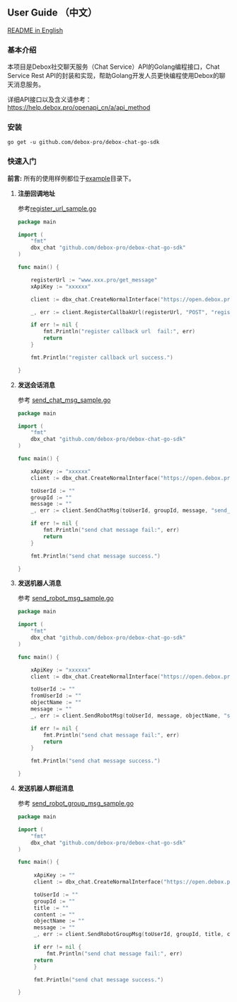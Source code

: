 ## User Guide （中文）

[README  in English](https://github.com/debox-pro/debox-chat-go-sdk/blob/master/README_EN.md)

### 基本介绍

本项目是Debox社交聊天服务（Chat Service）API的Golang编程接口，Chat Service Rest API的封装和实现，帮助Golang开发人员更快编程使用Debox的聊天消息服务。

详细API接口以及含义请参考：https://help.debox.pro/openapi_cn/a/api_method

### 安装

```
go get -u github.com/debox-pro/debox-chat-go-sdk
```

### 快速入门

**前言:**   所有的使用样例都位于[example](https://github.com/debox-pro/debox-chat-go-sdk/tree/master/example)目录下。

1. **注册回调地址**

   参考[register_url_sample.go](example/register_url.go)

   ```go
   package main

   import (
       "fmt"
       dbx_chat "github.com/debox-pro/debox-chat-go-sdk"
   )
   
   func main() {
   
       registerUrl := "www.xxx.pro/get_message"
       xApiKey := "xxxxxx"
   
       client := dbx_chat.CreateNormalInterface("https://open.debox.pro", xApiKey)
   
       _, err := client.RegisterCallbakUrl(registerUrl, "POST", "register")
   
       if err != nil {
           fmt.Println("register callback url  fail:", err)
           return
       }
   
       fmt.Println("register callback url success.")
   
   }
   ```

2. **发送会话消息**

   参考 [send_chat_msg_sample.go](example/send_chat_msg.go)

   ```go 
   package main

   import (
       "fmt"
       dbx_chat "github.com/debox-pro/debox-chat-go-sdk"
   )
   
   func main() {
   
       xApiKey := "xxxxxx"
       client := dbx_chat.CreateNormalInterface("https://open.debox.pro", xApiKey)

       toUserId := ""
       groupId := ""
       message := ""
       _, err := client.SendChatMsg(toUserId, groupId, message, "send_msg")
   
       if err != nil {
           fmt.Println("send chat message fail:", err)
           return
       }
   
       fmt.Println("send chat message success.")
   
   }
   ```

3. **发送机器人消息**

   参考 [send_robot_msg_sample.go](example/send_robot_msg.go)

   ```go 
   package main

   import (
       "fmt"
       dbx_chat "github.com/debox-pro/debox-chat-go-sdk"
   )
   
   func main() {
   
       xApiKey := "xxxxxx"
       client := dbx_chat.CreateNormalInterface("https://open.debox.pro", xApiKey)

       toUserId := ""
       fromUserId := ""
       objectName := ""
       message := ""
       _, err := client.SendRobotMsg(toUserId, message, objectName, "send_robot_msg")

       if err != nil {
           fmt.Println("send chat message fail:", err)
           return
       }

       fmt.Println("send chat message success.")
   
   }
   ```


4. **发送机器人群组消息**

   参考 [send_robot_group_msg_sample.go](example/send_robot_group_msg.go)

   ```go 
   package main

   import (
       "fmt"
       dbx_chat "github.com/debox-pro/debox-chat-go-sdk"
   )
   
   func main() {
      
        xApiKey := ""
	    client := dbx_chat.CreateNormalInterface("https://open.debox.pro", xApiKey)

	    toUserId := ""
	    groupId := ""
	    title := ""
	    content := ""
	    objectName := ""
	    message := ""
	    _, err := client.SendRobotGroupMsg(toUserId, groupId, title, content, message, objectName, "send_robot_group_msg")

	    if err != nil {
		    fmt.Println("send chat message fail:", err)
		return
	    }

	    fmt.Println("send chat message success.")
   
   }
   ```
